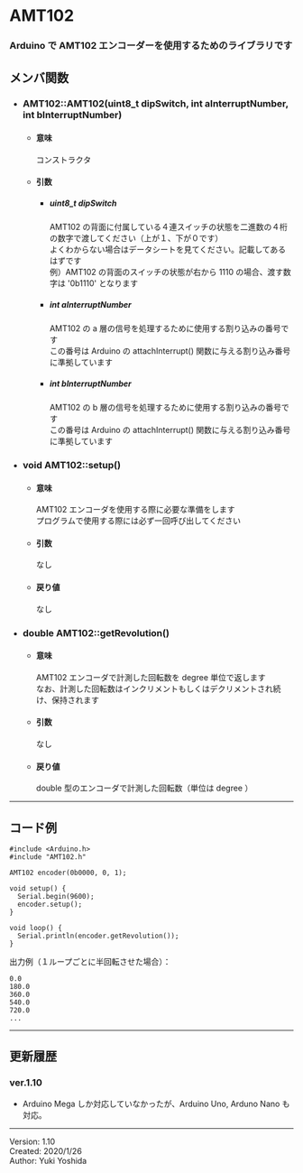 # AMT102

### Arduino で AMT102 エンコーダーを使用するためのライブラリです

## メンバ関数

- ### AMT102::AMT102(uint8_t dipSwitch, int aInterruptNumber, int bInterruptNumber)
  - #### 意味
    コンストラクタ
  - #### 引数
    - ##### uint8_t dipSwitch
        AMT102 の背面に付属している４連スイッチの状態を二進数の４桁の数字で渡してください（上が１、下が０です）  
        よくわからない場合はデータシートを見てください。記載してあるはずです  
        例）AMT102 の背面のスイッチの状態が右から 1110 の場合、渡す数字は '0b1110' となります  
    - ##### int aInterruptNumber
        AMT102 の a 層の信号を処理するために使用する割り込みの番号です  
        この番号は Arduino の attachInterrupt() 関数に与える割り込み番号に準拠しています  
    - ##### int bInterruptNumber
        AMT102 の b 層の信号を処理するために使用する割り込みの番号です  
        この番号は Arduino の attachInterrupt() 関数に与える割り込み番号に準拠しています  

- ### void AMT102::setup()
  - #### 意味
    AMT102 エンコーダを使用する際に必要な準備をします  
    プログラムで使用する際には必ず一回呼び出してください  
  - #### 引数
    なし
  - #### 戻り値
    なし

- ### double AMT102::getRevolution()
  - #### 意味
    AMT102 エンコーダで計測した回転数を degree 単位で返します  
    なお、計測した回転数はインクリメントもしくはデクリメントされ続け、保持されます  
  - #### 引数
    なし
  - #### 戻り値
    double 型のエンコーダで計測した回転数（単位は degree ）

---

## コード例

```
#include <Arduino.h>
#include "AMT102.h"

AMT102 encoder(0b0000, 0, 1);

void setup() {
  Serial.begin(9600);
  encoder.setup();
}

void loop() {
  Serial.println(encoder.getRevolution());
}
```
出力例（１ループごとに半回転させた場合）： 
```
0.0
180.0
360.0
540.0
720.0
...
```

---

## 更新履歴

### ver.1.10
- Arduino Mega しか対応していなかったが、Arduino Uno, Arduno Nano も対応。

---

Version: 1.10  
Created: 2020/1/26  
Author: Yuki Yoshida
